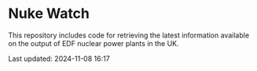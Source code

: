 # Nuke Watch

This repository includes code for retrieving the latest information available on the output of EDF nuclear power plants in the UK.

Last updated: 2024-11-08 16:17